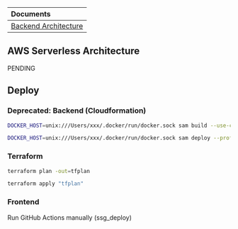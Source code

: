 | Documents                                                |
|:---------------------------------------------------------|
| [Backend Architecture](backend/internal/api/doc/README.md) |


## AWS Serverless Architecture

PENDING

## Deploy

### Deprecated: Backend (Cloudformation)

```bash
DOCKER_HOST=unix:///Users/xxx/.docker/run/docker.sock sam build --use-container

DOCKER_HOST=unix:///Users/xxx/.docker/run/docker.sock sam deploy --profile xxx --guided
```

### Terraform

```bash
terraform plan -out=tfplan

terraform apply "tfplan"
```

### Frontend

Run GitHub Actions manually (ssg_deploy)
